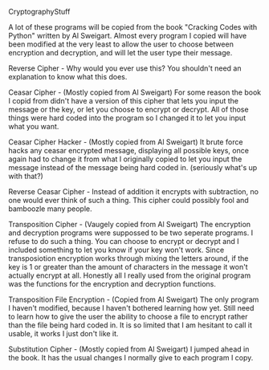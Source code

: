 CryptographyStuff

A lot of these programs will be copied from the book "Cracking Codes with Python" written by Al Sweigart. Almost every program I copied will have been modified at the very least to allow the user to choose between encryption and decryption, and will let the user type their message.

Reverse Cipher - Why would you ever use this? You shouldn't need an explanation to know what this does.

Ceasar Cipher -  (Mostly copied from Al Sweigart) For some reason the book I copid from didn't have a version of this cipher that lets you input the message or the key, or let you choose to encrypt or decrypt. All of those things were hard coded into the program so I changed it to let you input what you want.

Ceasar Cipher Hacker - (Mostly copied from Al Sweigart) It brute force hacks any ceasar encrypted message, displaying all possible keys, once again had to change it from what I originally copied to let you input the message instead of the message being hard coded in. (seriously what's up with that?)

Reverse Ceasar Cipher - Instead of addition it encrypts with subtraction, no one would ever think of such a thing. This cipher could possibly fool and bamboozle many people.

Transposition Cipher - (Vaugely copied from Al Sweigart) The encryption and decryption programs were suppossed to be two seperate programs. I refuse to do such a thing. You can choose to encrypt or decrypt and I included something to let you know if your key won't work. Since transposiotion encryption works through mixing the letters around, if the key is 1 or greater than the amount of characters in the message it won't actually encrypt at all. Honestly all I really used from the original program was the functions for the encryption and decryption functions.

Transposition File Encryption - (Copied from Al Sweigart) The only program I haven't modified, because I haven't bothered learning how yet. Still need to learn how to give the user the ability to choose a file to encrypt rather than the file being hard coded in. It is so limited that I am hesitant to call it usable, it works I just don't like it.

Substitution Cipher - (Mostly copied from Al Sweigart) I jumped ahead in the book. It has the usual changes I normally give to each program I copy.
